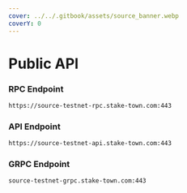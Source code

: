 ```yaml
---
cover: ../../.gitbook/assets/source_banner.webp
coverY: 0
---
```


# Public API

### **RPC Endpoint**

```bash
https://source-testnet-rpc.stake-town.com:443
```

### **API Endpoint**

```bash
https://source-testnet-api.stake-town.com:443
```

### **GRPC Endpoint**

```bash
source-testnet-grpc.stake-town.com:443
```
